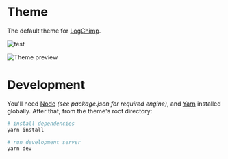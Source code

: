 # Theme

The default theme for [LogChimp](https://github.com/logchimp/logchimp).

![test](https://github.com/logchimp/theme/workflows/test/badge.svg?branch=main)

![Theme preview](https://cdn.logchimp.codecarrot.net/logchimp-home-preview.png)

# Development

You'll need [Node](https://nodejs.org/) _(see package.json for required engine)_, and [Yarn](https://yarnpkg.com/) installed globally. After that, from the theme's root directory:

```bash
# install dependencies
yarn install

# run development server
yarn dev
```
